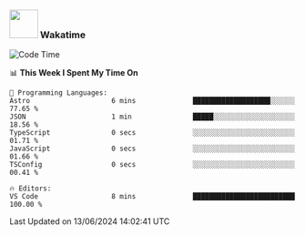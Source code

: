 ### <img src="https://media.giphy.com/media/VgCDAzcKvsR6OM0uWg/giphy.gif" width="50"> Wakatime

  <!--START_SECTION:waka-->
![Code Time](http://img.shields.io/badge/Code%20Time-1%2C455%20hrs%2029%20mins-blue)

📊 **This Week I Spent My Time On** 

```text
💬 Programming Languages: 
Astro                    6 mins              ███████████████████░░░░░░   77.65 % 
JSON                     1 min               █████░░░░░░░░░░░░░░░░░░░░   18.56 % 
TypeScript               0 secs              ░░░░░░░░░░░░░░░░░░░░░░░░░   01.71 % 
JavaScript               0 secs              ░░░░░░░░░░░░░░░░░░░░░░░░░   01.66 % 
TSConfig                 0 secs              ░░░░░░░░░░░░░░░░░░░░░░░░░   00.41 % 

🔥 Editors: 
VS Code                  8 mins              █████████████████████████   100.00 % 
```


 Last Updated on 13/06/2024 14:02:41 UTC
<!--END_SECTION:waka-->

